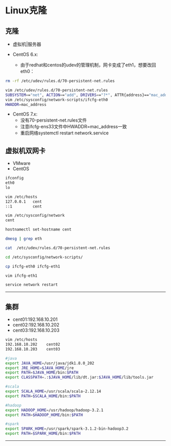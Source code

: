 # Linux克隆

## 克隆
- 虚拟机|服务器

- CentOS 6.x:
    - 由于redhat和centos的udev的管理机制，网卡变成了eth1，想要改回eth0：
```sh
rm -rf /etc/udev/rules.d/70-persistent-net.rules

vim /etc/udev/rules.d/70-persistent-net.rules
SUBSYSTEM=="net", ACTION=="add", DRIVERS=="?*", ATTR{address}=="mac_address", ATTR{type}=="1", KERNEL=="eth*", NAME="eth0"
vim /etc/sysconfig/network-scripts/ifcfg-eth0
HWADDR=mac_address

```


- CentOS 7.x:
    - 没有70-persistent-net.rules文件
    - 注意ifcfg-ens33文件中HWADDR=mac_address一致
    - 重启网络systemctl restart network.service


## 虚拟机双网卡
- VMware
- CentOS

```sh
ifconfig
eth0
lo

vim /etc/hosts
127.0.0.1   cent
::1         cent

vim /etc/sysconfig/network
cent

hostnamectl set-hostname cent

dmesg | grep eth

cat  /etc/udev/rules.d/70-persistent-net.rules

cd /etc/sysconfig/network-scripts/

cp ifcfg-eth0 ifcfg-eth1

vim ifcfg-eth1

service network restart
```


---
## 集群

- cent01:192.168.10.201
- cent02:192.168.10.202
- cent03:192.168.10.203

```sh
vim /etc/hosts
192.168.10.202    cent02
192.168.10.203    cent03

#java
export JAVA_HOME=/usr/java/jdk1.8.0_202
export JRE_HOME=$JAVA_HOME/jre
export PATH=$JAVA_HOME/bin:$PATH
export CLASSPATH=.:$JAVA_HOME/lib/dt.jar:$JAVA_HOME/lib/tools.jar

#scala
export SCALA_HOME=/usr/scala/scala-2.12.14
export PATH=$SCALA_HOME/bin:$PATH

#hadoop
export HADOOP_HOME=/usr/hadoop/hadoop-3.2.1
export PATH=$HADOOP_HOME/bin:$PATH

#spark
export SPARK_HOME=/usr/spark/spark-3.1.2-bin-hadoop3.2
export PATH=$SPARK_HOME/bin:$PATH

```




---
